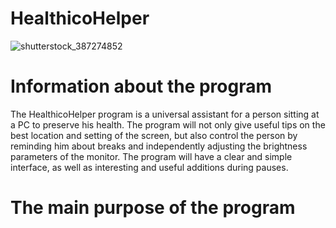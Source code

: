   # HealthicoHelper

![shutterstock_387274852](https://github.com/Y4rosl4v/HealthicoHelper/assets/145491610/2aa86882-9285-4088-8f40-9c0e55fb54ed)

  # Information about the program
The HealthicoHelper program is a universal assistant for a person sitting at a PC to preserve his health. The program will not only give useful tips on the best location and setting of the screen, but also control the person by reminding him about breaks and independently adjusting the brightness parameters of the monitor. The program will have a clear and simple interface, as well as interesting and useful additions during pauses.
  # The main purpose of the program
